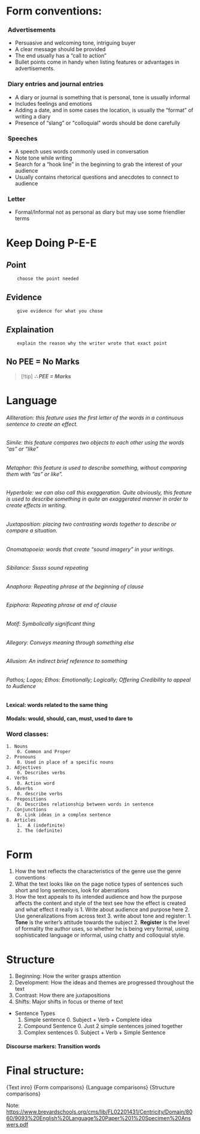 # Form conventions:
###  **Advertisements** 
- Persuasive and welcoming tone, intriguing buyer 
- A clear message should be provided 
- The end usually has a “call to action” 
- Bullet points come in handy when listing features or advantages in advertisements. 
###  **Diary entries and journal entries** 
- A diary or journal is something that is personal, tone is usually informal
- Includes feelings and emotions 
- Adding a date, and in some cases the location, is usually the “format” of writing a diary 
- Presence of “slang” or "colloquial" words should be done carefully
###  **Speeches**
- A speech uses words commonly used in conversation
- Note tone while writing 
- Search for a “hook line” in the beginning to grab the interest of your audience 
- Usually contains rhetorical questions and anecdotes to connect to audience 
###  **Letter** 
- Formal/Informal not as personal as diary but may use some friendlier terms
# Keep Doing P-E-E
## *P*oint
		choose the point needed
## *E*vidence
		give evidence for what you chose
## *E*xplaination
		explain the reason why the writer wrote that exact point
## No PEE = No Marks
>[!tip] ***∴ PEE = Marks***



# Language
###### Alliteration: this feature uses the first letter of the words in a continuous sentence to create an effect.
###### Simile: this feature compares two objects to each other using the words “as” or “like”
###### Metaphor: this feature is used to describe something, without comparing them with “as” or like”.
###### Hyperbole: we can also call this exaggeration. Quite obviously, this feature is used to describe something in quite an exaggerated manner in order to create effects in writing. 
###### Juxtaposition: placing two contrasting words together to describe or compare a situation.
###### Onomatopoeia: words that create “sound imagery” in your writings.
###### Sibilance: Sssss sound repeating
###### Anaphora: Repeating phrase at the beginning of clause
###### Epiphora: Repeating phrase at end of clause
###### Motif: Symbolically significant thing
###### Allegory: Conveys meaning through something else
###### Allusion: An indirect brief reference to something
###### Pathos; Logos; Ethos: Emotionally; Logically; Offering Credibility to appeal to Audience
#### Lexical: words related to the same thing
#### Modals: would, should, can, must, used to dare to 
### Word classes:
	1. Nouns
		0. Common and Proper
	2. Pronouns
		0. Used in place of a specific nouns
	3. Adjectives
		0. Describes verbs
	4. Verbs
		0. Action word
	5. Adverbs
		0. describe verbs
	6. Prepositions
		0. Describes relationship between words in sentence
	7. Conjunctions
		0. Link ideas in a complex sentence
	8. Articles
		1.  A (indefinite)
		2. The (definite)
# Form
1. How the text reflects the characteristics of the genre
		use the genre conventions
1. What the text looks like on the page
		notice types of sentences such short and long sentences, look for aberrations
2. How the text appeals to its intended audience and how the purpose affects the content and style of the text
		see how the effect is created and what effect it really is
		1. Write about audience and purpose here
		2. Use generalizations from across text
		3. write about tone and register:
			1. **Tone** is the writer’s attitude towards the subject 
			2. **Register** is the level of formality the author uses, so whether he is being very formal, using sophisticated language or informal, using chatty and colloquial style.
# Structure
1. Beginning: How the writer grasps attention
2. Development: How the ideas and themes are progressed throughout the text
3. Contrast: How there are juxtapositions
4. Shifts: Major shifts in focus or theme of text
- Sentence Types
	1. Simple sentence
		0. Subject + Verb + Complete idea
	2. Compound Sentence
		0. Just 2 simple sentences joined together
	3. Complex sentences
		0. Subject + Verb + Simple Sentence 
#### Discourse markers: Transition words

# Final structure:
{Text inro}
{Form comparisons}
{Language comparisons}
{Structure comparisons}

Note: https://www.brevardschools.org/cms/lib/FL02201431/Centricity/Domain/8060/9093%20English%20Language%20Paper%201%20Specimen%20Answers.pdf
